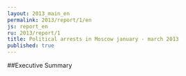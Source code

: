 ```yaml
---
layout: 2013_main_en
permalink: 2013/report/1/en
js: report_en
ru: 2013/report/1
title: Political arrests in Moscow january - march 2013
published: true
---
```


<a id="exuctive-summary" class="hashlink"></a>
##Executive Summary